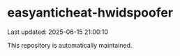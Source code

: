 # easyanticheat-hwidspoofer

Last updated: 2025-06-15 21:00:10

This repository is automatically maintained.
